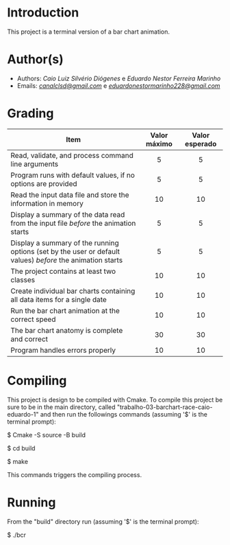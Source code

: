 # Introduction

This project is a terminal version of a bar chart animation.

# Author(s)

- Authors: *Caio Luiz Silvério Diógenes* e *Eduardo Nestor Ferreira Marinho*
- Emails: *<canalclsd@gmail.com>* e *<eduardonestormarinho228@gmail.com>*

# Grading

Item     | Valor máximo   | Valor esperado
-------- | :-----: | :-----:
Read, validate, and process command line arguments | 5 | 5
Program runs with default values, if no options are provided | 5 | 5
Read the input data file and store the information in memory    | 10 | 10
Display a summary of the data read from the input file *before* the animation starts | 5 | 5
Display a summary of the running options (set by the user or default values) *before* the animation starts | 5 | 5
The project contains at least two classes | 10 | 10
Create individual bar charts containing all data items for a single date | 10 | 10
Run the bar chart animation at the correct speed | 10  | 10
The bar chart anatomy is complete and correct | 30 | 30
Program handles errors properly | 10 | 10

# Compiling

This project is design to be compiled with Cmake.
To compile this project be sure to be in the main directory,
called "trabalho-03-barchart-race-caio-eduardo-1" and then run the
followings commands (assuming '$' is the terminal prompt):

$ Cmake -S source -B build

$ cd build

$ make

This commands triggers the compiling process.

# Running

From the "build" directory run (assuming '$' is the terminal prompt):

$ ./bcr
